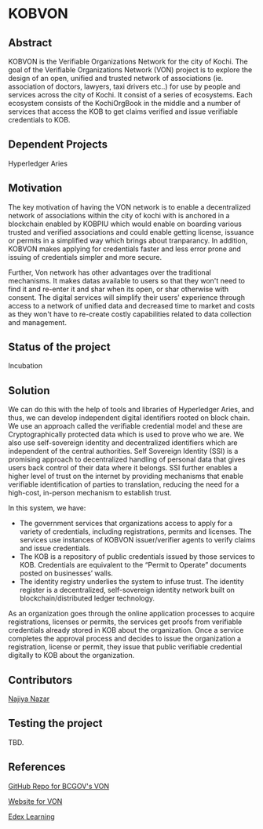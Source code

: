 # KOBVON

## Abstract
KOBVON is the Verifiable Organizations Network for the city of Kochi. The goal of the Verifiable Organizations Network (VON) project is to explore the design of an open, unified and trusted network of associations (ie. association of doctors, lawyers, taxi drivers etc..) for use by people and services across the city of Kochi. It consist of a series of ecosystems. Each ecosystem consists of the KochiOrgBook in the middle and a number of services that access the KOB to get claims verified and issue verifiable credentials to KOB.

## Dependent Projects

Hyperledger Aries

## Motivation
The key motivation of having the VON network is to enable a decentralized network of associations within the city of kochi with is anchored in a blockchain enabled by KOBPIU which would enable on boarding various trusted and verified associations and could enable getting license, issuance or permits in a simplified way which brings about tranparancy. In addition, KOBVON makes applying for credentials faster and less error prone and issuing of credentials simpler and more secure.

Further, Von network has other advantages over the traditional mechanisms. It makes datas available to users so that they won't need to find it and re-enter it and shar when its open, or shar otherwise with consent. The digital services will simplify their users' experience through access to a network of unified data and decreased time to market and costs as they won't have to re-create costly capabilities related to data collection and management.

## Status of the project
Incubation

## Solution
We can do this with the help of tools and libraries of Hyperledger Aries, and thus, we can develop independent digital identifiers rooted on block chain. We use an approach called the verifiable credential model and these are Cryptographically protected data which is used to prove who we are. We also use self-sovereign identity and decentralized identifiers which are independent of the central authorities. Self Sovereign Identity (SSI) is a promising approach to decentralized handling of personal data that gives users back control of their data where it belongs. SSI further enables a higher level of trust on the internet by providing mechanisms that enable verifiable identification of parties to translation, reducing the need for a high-cost, in-person mechanism to establish trust.

In this system, we have:

* The government services that organizations access to apply for a variety of credentials, including registrations, permits and licenses. The services use instances of KOBVON issuer/verifier agents to verify claims and issue credentials.
* The KOB is a repository of public credentials issued by those services to KOB. Credentials are equivalent to the “Permit to Operate” documents posted on businesses’ walls.
* The identity registry underlies the system to infuse trust. The identity register is a decentralized, self-sovereign identity network built on blockchain/distributed ledger technology.

As an organization goes through the online application processes to acquire registrations, licenses or permits, the services get proofs from verifiable credentials already stored in KOB about the organization. Once a service completes the approval process and decides to issue the organization a registration, license or permit, they issue that public verifiable credential digitally to KOB about the organization.

## Contributors
[Najiya Nazar](https://github.com/NajiyaNazar)

## Testing the project
TBD.

## References
[GitHub Repo for BCGOV's VON](https://github.com/bcgov/von)

[Website for VON](https://vonx.io)

[Edex Learning](https://learning.edx.org/)

